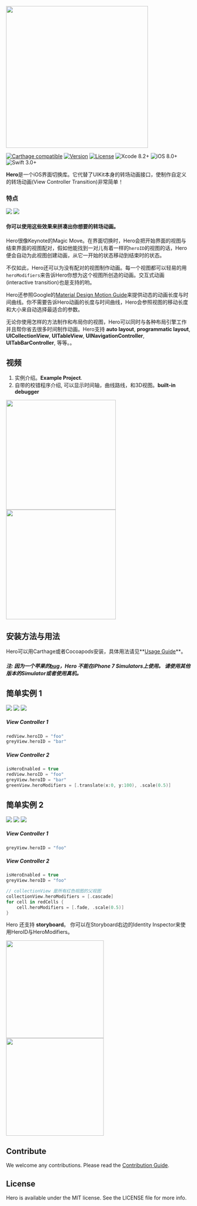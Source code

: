 <img src="https://github.com/lkzhao/Hero/blob/master/Resources/HeroLogo@2x.png?raw=true" width="388"/>

[![Carthage compatible](https://img.shields.io/badge/Carthage-Compatible-brightgreen.svg?style=flat)](https://github.com/Carthage/Carthage)
[![Version](https://img.shields.io/cocoapods/v/Hero.svg?style=flat)](http://cocoapods.org/pods/Hero)
[![License](https://img.shields.io/cocoapods/l/Hero.svg?style=flat)](https://github.com/lkzhao/Hero/blob/master/LICENSE?raw=true)
![Xcode 8.2+](https://img.shields.io/badge/Xcode-8.2%2B-blue.svg)
![iOS 8.0+](https://img.shields.io/badge/iOS-8.0%2B-blue.svg)
![Swift 3.0+](https://img.shields.io/badge/Swift-3.0%2B-orange.svg)

**Hero**是一个iOS界面切换库。它代替了UIKit本身的转场动画接口，使制作自定义的转场动画(View Controller Transition)非常简单！

### 特点
<img src="https://cdn.rawgit.com/lkzhao/Hero/e6c77629fcf2ea1c9b8526f74d250a2fea68ae5c/Resources/basic.svg"/>
<img src="https://cdn.rawgit.com/lkzhao/Hero/b8f01051e9e8ce0cdc8eb7888c6d7ffa2344d96a/Resources/effects.svg"/>

#### 你可以使用这些效果来拼凑出你想要的转场动画。

Hero很像Keynote的Magic Move。在界面切换时，Hero会把开始界面的视图与结束界面的视图配对，假如他能找到一对儿有着一样的`heroID`的视图的话，Hero便会自动为此视图创建动画，从它一开始的状态移动到结束时的状态。

不仅如此，Hero还可以为没有配对的视图制作动画。每一个视图都可以轻易的用`heroModifiers`来告诉Hero你想为这个视图所创造的动画。交互式动画(interactive transition)也是支持的哟。

Hero还参照Google的[Material Design Motion Guide](https://material.io/guidelines/motion/duration-easing.html)来提供动态的动画长度与时间曲线。你不需要告诉Hero动画的长度与时间曲线，Hero会参照视图的移动长度和大小来自动选择最适合的参数。

无论你使用怎样的方法制作和布局你的视图，Hero可以同时与各种布局引擎工作并且帮你省去很多时间制作动画。Hero支持 **auto layout**, **programmatic layout**, **UICollectionView**, **UITableView**, **UINavigationController**, **UITabBarController**, 等等。。

## 视频

1. 实例介绍。**Example Project**.
2. 自带的校错程序介绍, 可以显示时间轴，曲线路线，和3D视图。**built-in debugger** 

<a href="https://youtu.be/-6L79or6Iq8"><img src="https://github.com/lkzhao/Hero/blob/master/Resources/overview.png?raw=true" height="300"/></a>
<a href="https://youtu.be/NFhA6qZdunA"><img src="https://github.com/lkzhao/Hero/blob/master/Resources/debugger.png?raw=true" height="300"/></a>

## 安装方法与用法
Hero可以用Carthage或者Cocoapods安装，具体用法请见**[Usage Guide](https://github.com/lkzhao/Hero/wiki/Usage-Guide)**。

##### 注: 因为一个苹果的[bug](https://forums.developer.apple.com/thread/63438)，Hero 不能在iPhone 7 Simulators上使用。 请使用其他版本的Simulator或者使用真机。

## 简单实例 1

<img src="https://cdn.rawgit.com/lkzhao/Hero/e4b0d15a15d738ac4b163797816059c199100e22/Resources/simple-v1.svg" />
<img src="https://cdn.rawgit.com/lkzhao/Hero/e4b0d15a15d738ac4b163797816059c199100e22/Resources/simple-v2.svg" />
<img src="https://cdn.rawgit.com/lkzhao/Hero/e4b0d15a15d738ac4b163797816059c199100e22/Resources/simple-animation.svg" />

##### View Controller 1
```swift
redView.heroID = "foo"
greyView.heroID = "bar"
```

##### View Controller 2
```swift
isHeroEnabled = true
redView.heroID = "foo"
greyView.heroID = "bar"
greenView.heroModifiers = [.translate(x:0, y:100), .scale(0.5)]
```


## 简单实例 2
<img src="https://cdn.rawgit.com/lkzhao/Hero/e4b0d15a15d738ac4b163797816059c199100e22/Resources/advance-v1.svg" />
<img src="https://cdn.rawgit.com/lkzhao/Hero/e4b0d15a15d738ac4b163797816059c199100e22/Resources/advance-v2.svg" />
<img src="https://cdn.rawgit.com/lkzhao/Hero/e4b0d15a15d738ac4b163797816059c199100e22/Resources/advance-animation.svg" />

##### View Controller 1
```swift
greyView.heroID = "foo"
```

##### View Controller 2
```swift
isHeroEnabled = true
greyView.heroID = "foo"

// collectionView 是所有红色视图的父视图
collectionView.heroModifiers = [.cascade]
for cell in redCells {
	cell.heroModifiers = [.fade, .scale(0.5)]
}
```

Hero 还支持 **storyboard**。 你可以在Storyboard右边的Identity Inspector来使用HeroID与HeroModifiers。

<img src="https://cdn.rawgit.com/lkzhao/Hero/master/Resources/storyboardView.png" width="267px"/> 
<img src="https://cdn.rawgit.com/lkzhao/Hero/master/Resources/storyboardViewController.png" width="267px"/>

## Contribute

We welcome any contributions. Please read the [Contribution Guide](https://github.com/lkzhao/Hero/wiki/Contribution-Guide).

## License

Hero is available under the MIT license. See the LICENSE file for more info.
